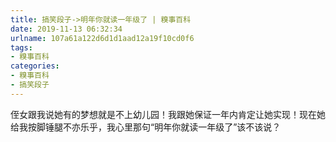 ```yaml
---
title: 搞笑段子->明年你就读一年级了 | 糗事百科
date: 2019-11-13 06:32:34
urlname: 107a61a122d6d1d1aad12a19f10cd0f6
tags: 
- 糗事百科
categories:
- 糗事百科
- 搞笑段子
---
```

侄女跟我说她有的梦想就是不上幼儿园！我跟她保证一年内肯定让她实现！现在她给我按脚锤腿不亦乐乎，我心里那句“明年你就读一年级了”该不该说？


